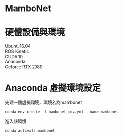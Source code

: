 # MamboNet

硬體設備與環境
===
Ubuntu16.04  
ROS Kinetic  
CUDA 10  
Anaconda  
Geforce RTX 2080  

Anaconda 虛擬環境設定
===
先建一個虛擬環境，環境名為mambonet
```
conda env create -f mambonet_env.yml --name mambonet
```
進入該環境
```
conda activate mambonet
```

